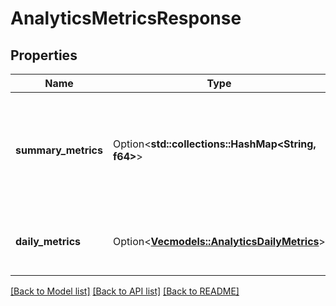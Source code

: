 # AnalyticsMetricsResponse

## Properties

Name | Type | Description | Notes
------------ | ------------- | ------------- | -------------
**summary_metrics** | Option<**std::collections::HashMap<String, f64>**> | The metric name and value over the requested period for each requested metric | [optional]
**daily_metrics** | Option<[**Vec<models::AnalyticsDailyMetrics>**](AnalyticsDailyMetrics.md)> | Array with the requested daily metric records | [optional]

[[Back to Model list]](../README.md#documentation-for-models) [[Back to API list]](../README.md#documentation-for-api-endpoints) [[Back to README]](../README.md)


